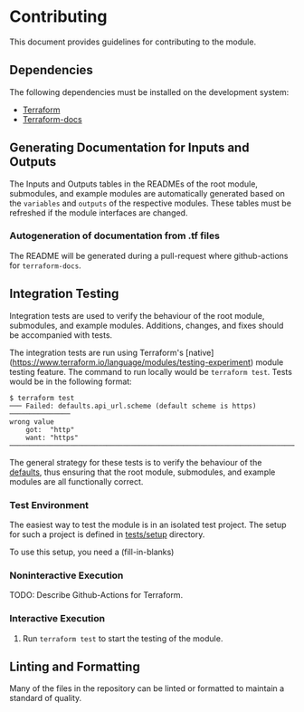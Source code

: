 # Contributing

This document provides guidelines for contributing to the module.

## Dependencies

The following dependencies must be installed on the development system:

- [Terraform](https://www.terraform.io/downloads)
- [Terraform-docs](https://terraform-docs.io/user-guide/installation/)

## Generating Documentation for Inputs and Outputs

The Inputs and Outputs tables in the READMEs of the root module,
submodules, and example modules are automatically generated based on
the `variables` and `outputs` of the respective modules. These tables
must be refreshed if the module interfaces are changed.

### Autogeneration of documentation from .tf files
The README will be generated during a pull-request where github-actions for
`terraform-docs`.

## Integration Testing

Integration tests are used to verify the behaviour of the root module,
submodules, and example modules. Additions, changes, and fixes should
be accompanied with tests.

The integration tests are run using Terraform's [native]
(https://www.terraform.io/language/modules/testing-experiment) module testing
feature. The command to run locally would be `terraform test`. Tests would be in
the following format:

```
$ terraform test
─── Failed: defaults.api_url.scheme (default scheme is https) ───────────────
wrong value
    got:  "http"
    want: "https"
─────────────────────────────────────────────────────────────────────────────
```

The general strategy for these tests is to verify the behaviour of the
[defaults](./tests/defaults/), thus ensuring that the root module,
submodules, and example modules are all functionally correct.

### Test Environment
The easiest way to test the module is in an isolated test project. The
setup for such a project is defined in [tests/setup](./tests/setup/)
directory.

To use this setup, you need a (fill-in-blanks)

### Noninteractive Execution

TODO: Describe Github-Actions for Terraform.

### Interactive Execution

1. Run `terraform test` to start the testing of the module.

## Linting and Formatting

Many of the files in the repository can be linted or formatted to
maintain a standard of quality.

